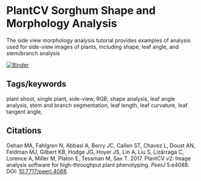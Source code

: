 # PlantCV Sorghum Shape and Morphology Analysis

The side view morphology analysis tutorial provides examples of analysis used for side-view 
images of plants, including shape, leaf angle, and stem/branch analysis

[![Binder](https://mybinder.org/badge_logo.svg)](https://mybinder.org/v2/gh/danforthcenter/plantcv-binder.git/HEAD?filepath=notebooks%2Fnew_side_view_morphology_tutorial%2Fmorphology_analysis_side_view_workflow.ipynb)
## Tags/keywords

plant shoot, single plant, side-view, RGB, shape analysis, leaf angle analysis, stem and branch segmentation, 
leaf length, leaf curvature, leaf tangent angle, 

## Citations

Gehan MA, Fahlgren N, Abbasi A, Berry JC, Callen ST, Chavez L, Doust AN,
Feldman MJ, Gilbert KB, Hodge JG, Hoyer JS, Lin A, Liu S, Lizárraga C, Lorence
A, Miller M, Platon E, Tessman M, Sax T. 2017. PlantCV v2: Image analysis
software for high-throughput plant phenotyping. *PeerJ* 5:e4088. DOI:
[10.7717/peerj.4088](https://doi.org/10.7717/peerj.4088).